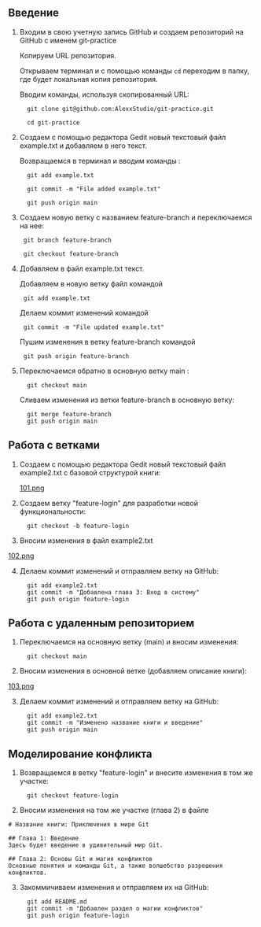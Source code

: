 ## Введение

1. Входим в свою учетную запись GitHub и создаем репозиторий на GitHub с именем git-practice
   
    Копируем URL репозитория.

    Открываем терминал и с помощью команды `cd` переходим в папку, где будет локальная копия репозитория.
   
    Вводим команды, используя скопированный URL:

         git clone git@github.com:AlexxStudio/git-practice.git

         cd git-practice
2.  Создаем с помощью редактора Gedit новый текстовый файл  example.txt и добавляем в него текст.
 
    Возвращаемся в терминал и вводим команды :
 
          git add example.txt
    
          git commit -m "File added example.txt"

          git push origin main
3.  Создаем новую ветку с названием  feature-branch  и переключаемся на нее:

         git branch feature-branch
    
         git checkout feature-branch
4.  Добавляем в файл example.txt текст.

    Добавляем в новую ветку файл командой
    
         git add example.txt

    Делаем коммит изменений командой
    
         git commit -m "File updated example.txt"

    Пушим изменения в ветку feature-branch командой 
   
         git push origin feature-branch

5. Переключаемся обратно в основную ветку  main :

         git checkout main

   Сливаем изменения из ветки feature-branch в основную ветку:

         git merge feature-branch
         git push origin main

## Работа с ветками

1. Создаем с помощью редактора Gedit новый текстовый файл example2.txt с базовой структурой книги:

   [101.png](https://postimg.cc/3y6g2gfj)

2. Создаем ветку "feature-login" для разработки новой функциональности:

         git checkout -b feature-login
   
3. Вносим изменения в файл example2.txt

  [102.png](https://postimg.cc/YhmmgxX2)

4. Делаем коммит изменений и отправляем ветку на GitHub:

         git add example2.txt
         git commit -m "Добавлена глава 3: Вход в систему"
         git push origin feature-login


## Работа с удаленным репозиторием

1. Переключаемся на основную ветку (main) и вносим изменения:

         git checkout main

2. Вносим изменения в основной ветке (добавляем описание книги):

[103.png](https://postimg.cc/QVKrGXjt)

3. Делаем коммит изменений и отправляем ветку на GitHub:

         git add example2.txt
         git commit -m "Изменено название книги и введение"
         git push origin main

## Моделирование конфликта

1. Возвращаемся в ветку "feature-login" и внесите изменения в том же участке:

         git checkout feature-login

2. Вносим изменения на том же участке (глава 2) в файле
```
# Название книги: Приключения в мире Git

## Глава 1: Введение
Здесь будет введение в удивительный мир Git.

## Глава 2: Основы Git и магия конфликтов
Основные понятия и команды Git, а также волшебство разрешения конфликтов.

```

3. Закоммичиваем изменения и отправляем их на GitHub:

         git add README.md
         git commit -m "Добавлен раздел о магии конфликтов"
         git push origin feature-login

       
